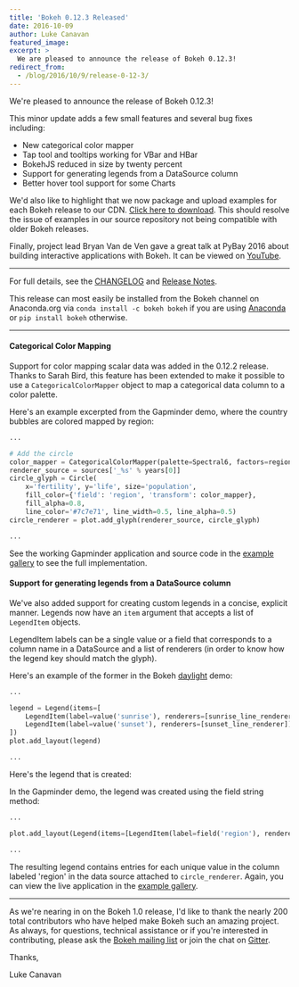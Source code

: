 ```yaml
---
title: 'Bokeh 0.12.3 Released'
date: 2016-10-09
author: Luke Canavan
featured_image:
excerpt: >
  We are pleased to announce the release of Bokeh 0.12.3!
redirect_from:
  - /blog/2016/10/9/release-0-12-3/
---
```


<style>
  .bk-root {
    height: unset !important;
  }
</style>

We're pleased to announce the release of Bokeh 0.12.3!

This minor update adds a few small features and several bug fixes including:

* New categorical color mapper
* Tap tool and tooltips working for VBar and HBar
* BokehJS reduced in size by twenty percent
* Support for generating legends from a DataSource column
* Better hover tool support for some Charts

We'd also like to highlight that we now package and upload examples for each
Bokeh release to our CDN.
[Click here to download](https://cdn.bokeh.org/bokeh/examples/examples-0.12.3.zip).
This should resolve the issue of examples in our source repository not being
compatible with older Bokeh releases.

Finally, project lead Bryan Van de Ven gave a great talk at PyBay 2016 about
building interactive applications with Bokeh. It can be viewed on
[YouTube](https://youtu.be/xqwCxuEBpxk?list=PL85KuAjbN_gtGn4v1ELSWJlTFZF_5Ciog).

-----

For full details, see the [CHANGELOG](https://github.com/bokeh/bokeh/blob/0.12.3/CHANGELOG)
and [Release Notes](https://bokeh.pydata.org/en/latest/docs/releases/0.12.3.html).

This release can most easily be installed from the Bokeh channel on Anaconda.org via
``conda install -c bokeh bokeh`` if you are using [Anaconda](https://www.anaconda.com/downloads)
or ``pip install bokeh`` otherwise.

-----

#### Categorical Color Mapping

Support for color mapping scalar data was added in the 0.12.2 release. Thanks
to Sarah Bird, this feature has been extended to make it possible to use a
``CategoricalColorMapper`` object to map a categorical data column to a color
palette.

Here's an example excerpted from the Gapminder demo, where the country bubbles
are colored mapped by region:

```python
...

# Add the circle
color_mapper = CategoricalColorMapper(palette=Spectral6, factors=regions_list)
renderer_source = sources['_%s' % years[0]]
circle_glyph = Circle(
    x='fertility', y='life', size='population',
    fill_color={'field': 'region', 'transform': color_mapper},
    fill_alpha=0.8,
    line_color='#7c7e71', line_width=0.5, line_alpha=0.5)
circle_renderer = plot.add_glyph(renderer_source, circle_glyph)

...
```

See the working Gapminder application and source code in the
[example gallery](https://bokeh.pydata.org/en/latest/docs/gallery.html)
to see the full implementation.

#### Support for generating legends from a DataSource column

We've also added support for creating custom legends in a concise, explicit
manner. Legends now have an ``item`` argument that accepts a list of ``LegendItem``
objects.

LegendItem labels can be a single value or a field that corresponds to a
column name in a DataSource and a list of renderers (in order to know how
the legend key should match the glyph).

Here's an example of the former in the Bokeh
[daylight](https://github.com/bokeh/bokeh/blob/master/examples/models/daylight.py)
demo:

```python
...

legend = Legend(items=[
    LegendItem(label=value('sunrise'), renderers=[sunrise_line_renderer]),
    LegendItem(label=value('sunset'), renderers=[sunset_line_renderer])
])
plot.add_layout(legend)

...
```

Here's the legend that is created:

<div class="bk-root">
    <script
        src="/js/release-0-12-3/daylight.js"
        id="b9644c90-fa68-4f87-b313-e3f2be6c58b6"
        data-bokeh-model-id="d15de92c-053d-416b-831a-4b9f44c0e32a"
        data-bokeh-doc-id="20524ce4-0390-4b31-84c3-741ec1eef5ed"
    ></script>
</div>

In the Gapminder demo, the legend was created using the field string method:

```python
...

plot.add_layout(Legend(items=[LegendItem(label=field('region'), renderers=[circle_renderer])]))

...
```

The resulting legend contains entries for each unique value in the column
labeled 'region' in the data source attached to ``circle_renderer``. Again,
you can view the live application in the
[example gallery](https://bokeh.pydata.org/en/latest/docs/gallery.html).

-----

As we're nearing in on the Bokeh 1.0 release, I'd like to thank the nearly 200
total contributors who have helped make Bokeh such an amazing project. As
always, for questions, technical assistance or if you're interested in
contributing, please ask the
[Bokeh mailing list](https://groups.google.com/a/anaconda.com/forum/#!forum/bokeh)
or join the chat on [Gitter](https://gitter.im/bokeh/bokeh).

Thanks,

Luke Canavan
